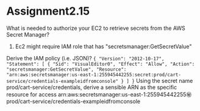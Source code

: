 # Assignment2.15
What is needed to authorize your EC2 to retrieve secrets from the AWS Secret Manager?
1. Ec2 might require IAM role that has "secretsmanager:GetSecretValue"

Derive the IAM policy (i.e. JSON)?
`
{
	"Version": "2012-10-17",
	"Statement": [
		{
			"Sid": "VisualEditor0",
			"Effect": "Allow",
			"Action": "secretsmanager:GetSecretValue",
			"Resource": "arn:aws:secretsmanager:us-east-1:255945442255:secret:prod/cart-service/credentials-exampleidfromconsole"
		}
	]
}
`
Using the secret name prod/cart-service/credentials, derive a sensible ARN as the specific resource for access
arn:aws:secretsmanager:us-east-1:255945442255:secret:prod/cart-service/credentials-exampleidfromconsole
